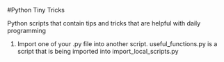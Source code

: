 #Python Tiny Tricks

Python scripts that contain tips and tricks that are helpful with daily programming

1. Import one of your .py file into another script.
   useful_functions.py is a script that is being imported into import_local_scripts.py
